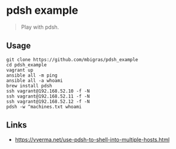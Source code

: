 # pdsh example

> Play with pdsh.

## Usage

```
git clone https://github.com/mbigras/pdsh_example
cd pdsh_example
vagrant up
ansible all -m ping
ansible all -a whoami
brew install pdsh
ssh vagrant@192.168.52.10 -f -N
ssh vagrant@192.168.52.11 -f -N
ssh vagrant@192.168.52.12 -f -N
pdsh -w ^machines.txt whoami
```

## Links

* https://vverma.net/use-pdsh-to-shell-into-multiple-hosts.html
